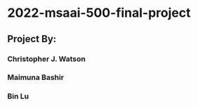 # 2022-msaai-500-final-project

## Project By:

### Christopher J. Watson
### Maimuna Bashir
### Bin Lu
